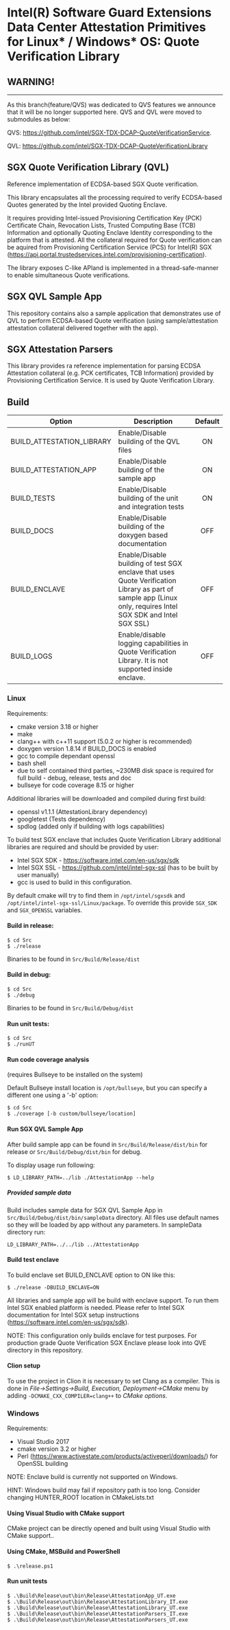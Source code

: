 Intel(R) Software Guard Extensions Data Center Attestation Primitives for Linux* / Windows* OS: Quote Verification Library
================================================

## WARNING!
-------
As this branch(feature/QVS) was dedicated to QVS features we announce that it will be no longer supported here. QVS and QVL were moved to submodules as below: 

QVS: https://github.com/intel/SGX-TDX-DCAP-QuoteVerificationService.

QVL: https://github.com/intel/SGX-TDX-DCAP-QuoteVerificationLibrary


## SGX Quote Verification Library (QVL)

Reference implementation of ECDSA-based SGX Quote verification.

This library encapsulates all the processing required to verify ECDSA-based Quotes generated by the Intel provided Quoting Enclave.

It requires providing Intel-issued Provisioning Certification Key (PCK) Certificate Chain, Revocation Lists, Trusted Computing Base (TCB) Information and optionally Quoting Enclave Identity corresponding to the platform that is attested. All the collateral required for Quote verification can be aquired from Provisioning Certification Service (PCS) for Intel(R) SGX (https://api.portal.trustedservices.intel.com/provisioning-certification).

The library exposes C-like APIand is implemented in a thread-safe-manner to enable simultaneous Quote verifications.

## SGX QVL Sample App
This repository contains also a sample application that demonstrates use of QVL to perform ECDSA-based Quote verification (using sample/attestation attestation collateral delivered together with the app).

## SGX Attestation Parsers
This library provides ra reference implementation for parsing ECDSA Attestation collateral (e.g. PCK certificates, TCB Information) provided by Provisioning Certification Service. It is used by Quote Verification Library.

## Build
| Option | Description | Default |
| ----- | ----- | :-----: |
| BUILD_ATTESTATION_LIBRARY | Enable/Disable building of the QVL files | ON |
| BUILD_ATTESTATION_APP | Enable/Disable building of the sample app | ON |
| BUILD_TESTS | Enable/Disable building of the unit and integration tests | ON |
| BUILD_DOCS | Enable/Disable building of the doxygen based documentation | OFF |
| BUILD_ENCLAVE | Enable/Disable building of test SGX enclave that uses Quote Verification Library as part of sample app (Linux only, requires Intel SGX SDK and Intel SGX SSL) | OFF |
| BUILD_LOGS | Enable/disable logging capabilities in Quote Verification Library. It is not supported inside enclave. | OFF |

### Linux
Requirements:

* cmake version 3.18 or higher
* make
* clang++ with c++11 support (5.0.2 or higher is recommended)
* doxygen version 1.8.14 if BUILD_DOCS is enabled
* gcc to compile dependant openssl
* bash shell
* due to self contained third parties, ~230MB disk space is required for full build - debug, release, tests and doc
* bullseye for code coverage 8.15 or higher

Additional libraries will be downloaded and compiled during first build:

* openssl v1.1.1 (AttestationLibrary dependency)
* googletest (Tests dependency)
* spdlog (added only if building with logs capabilities)

To build test SGX enclave that includes Quote Verification Library additional libraries are required and should be provided by user:

* Intel SGX SDK - https://software.intel.com/en-us/sgx/sdk
* Intel SGX SSL - https://github.com/intel/intel-sgx-ssl (has to be built by user manually)
* gcc is used to build in this configuration.

By default cmake will try to find them in `/opt/intel/sgxsdk` and `/opt/intel/intel-sgx-ssl/Linux/package`. To override this provide `SGX_SDK` and `SGX_OPENSSL` variables.

#### Build in release:
````
$ cd Src
$ ./release
````

Binaries to be found in `Src/Build/Release/dist`

#### Build in debug:

````
$ cd Src
$ ./debug
````

Binaries to be found in `Src/Build/Debug/dist`

#### Run unit tests:

````
$ cd Src
$ ./runUT
````

#### Run code coverage analysis
(requires Bullseye to be installed on the system)

Default Bullseye install location is `/opt/bullseye`, but you can specify a different one using a '-b' option:

````
$ cd Src
$ ./coverage [-b custom/bullseye/location]
````

#### Run SGX QVL Sample App
After build sample app can be found in `Src/Build/Release/dist/bin` for release or `Src/Build/Debug/dist/bin` for debug.

To display usage run following:

````
$ LD_LIBRARY_PATH=../lib ./AttestationApp --help
````
##### Provided sample data
Build includes sample data for SGX QVL Sample App in `Src/Build/Debug/dist/bin/sampleData` directory. All files use default names so they will be loaded by app without any parameters. In sampleData directory run:
```
LD_LIBRARY_PATH=../../lib ../AttestationApp
```

#### Build test enclave
To build enclave set BUILD_ENCLAVE option to ON like this:
````
$ ./release -DBUILD_ENCLAVE=ON
````

All libraries and sample app will be build with enclave support. To run them Intel SGX enabled platform is needed. Please refer to Intel SGX documentation for Intel SGX setup instructions (https://software.intel.com/en-us/sgx/sdk).

NOTE: This configuration only builds enclave for test purposes. For production grade Quote Verification SGX Enclave please look into QVE directory in this repository.

#### Clion setup
To use the project in Clion it is necessary to set Clang as a compiler. This is done in *File->Settings->Build, Execution, Deployment->CMake* menu by adding `-DCMAKE_CXX_COMPILER=clang++` to *CMake options*.

### Windows
Requirements:

* Visual Studio 2017
* cmake version 3.2 or higher
* Perl (https://www.activestate.com/products/activeperl/downloads/) for OpenSSL building

NOTE: Enclave build is currently not supported on Windows.

HINT: Windows build may fail if repository path is too long.
      Consider changing HUNTER_ROOT location in CMakeLists.txt
      
#### Using Visual Studio with CMake support
CMake project can be directly opened and built using Visual Studio with CMake support..
#### Using CMake, MSBuild and PowerShell
````
$ .\release.ps1
````
#### Run unit tests
````
$ .\Build\Release\out\bin\Release\AttestationApp_UT.exe
$ .\Build\Release\out\bin\Release\AttestationLibrary_IT.exe
$ .\Build\Release\out\bin\Release\AttestationLibrary_UT.exe
$ .\Build\Release\out\bin\Release\AttestationParsers_IT.exe
$ .\Build\Release\out\bin\Release\AttestationParsers_UT.exe
````
